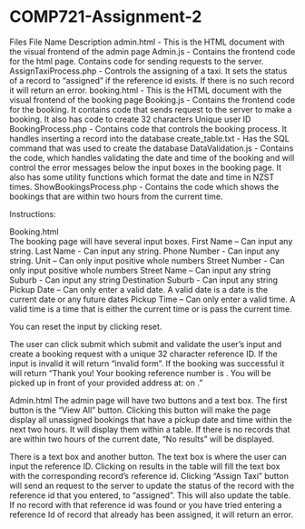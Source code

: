 # COMP721-Assignment-2

Files
File Name	Description
admin.html	- This is the HTML document with the visual frontend of the admin page
Admin.js	 - Contains the frontend code for the html page. Contains code for sending requests to the server.
AssignTaxiProcess.php -	Controls the assigning of a taxi. It sets the status of a record to “assigned” if the reference id exists. If there is no such record it will return an error.
booking.html - This is the HTML document with the visual frontend of the booking page
Booking.js	- Contains the frontend code for the booking. It contains code that sends request to the server to make a booking. It also has code to create 32 characters Unique user ID
BookingProcess.php - Contains code that controls the booking process. It handles inserting a record into the database
create_table.txt - Has the SQL command that was used to create the database
DataValidation.js - Contains the code, which handles validating the date and time of the booking and will control the error messages below the input boxes in the booking page. It also has some utility functions which format the date and time in NZST times.
ShowBookingsProcess.php - Contains the code which shows the bookings that are within two hours from the current time. 


Instructions:

Booking.html  
The booking page will have several input boxes.
First Name – Can input any string. 
Last Name - Can input any string.
Phone Number - Can input any string. 
Unit – Can only input positive whole numbers
Street Number - Can only input positive whole numbers
Street Name – Can input any string
Suburb - Can input any string
Destination Suburb  - Can input any string
Pickup Date – Can only enter a valid date. A valid date is a date is the current date or any future dates
Pickup Time – Can only enter a valid time. A valid time is a time that is either the current time or is pass the current time. 

You can reset the input by clicking reset. 

The user can click submit which submit and validate the user’s input and create a booking request with a unique 32 character reference ID. If the input is invalid it will return “invalid form”. If the booking was successful it will return “Thank you! Your booking reference number is <reference>. You will be picked up in front of your provided address at: <time> on <date>.”

Admin.html
The admin page will have two buttons and a text box. The first button is the “View All” button. Clicking this button will make the page display all unassigned bookings that have a pickup date and time within the next two hours. It will display them within a table. If there is no records that are within two hours of the current date, “No results” will be displayed.

There is a text box and another button. The text box is where the user can input the reference ID. Clicking on results in the table will fill the text box with the corresponding record’s reference id. Clicking “Assign Taxi” button will send an request to the server to update the status of the record with the reference id that you entered, to “assigned”. This will also update the table. If no record with that reference id was found or you have tried entering a reference Id of record that already has been assigned, it will return an error.
